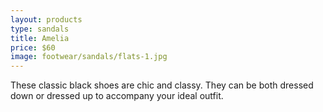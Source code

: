 ```yaml
---
layout: products
type: sandals
title: Amelia
price: $60
image: footwear/sandals/flats-1.jpg
---
```



These classic black shoes are chic and classy. They can be both dressed down or dressed up to accompany your ideal outfit. 